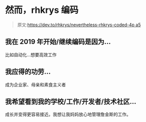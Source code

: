 # 然而，rhkrys 编码

> 原文:[https://dev.to/rhkrys/nevertheless-rhkrys-coded-4p a5](https://dev.to/rhkrys/nevertheless-rhkrys-coded--4pa5)

## [](#i-startedcontinued-to-code-in-2019-because)我在 2019 年开始/继续编码是因为...

比如自动化...想要高效工作

## [](#i-deserve-credit-for)我应得的功劳...

成为企业家、母亲和素食主义者

## [](#i-hope-to-see-my-schoolworkdevelopertech-community)我希望看到我的学校/工作/开发者/技术社区...

成长并变得更容易接近。我想让我妈妈放心地管理詹金斯的工作。